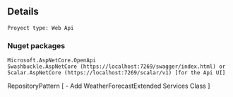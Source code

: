 ﻿## Details

	Proyect type: Web Api

### Nuget packages
```
Microsoft.AspNetCore.OpenApi
Swashbuckle.AspNetCore (https://localhost:7269/swagger/index.html) or Scalar.AspNetCore (https://localhost:7269/scalar/v1) [for the Api UI]

```


RepositoryPattern
[
	- Add WeatherForecastExtended Services Class
]
